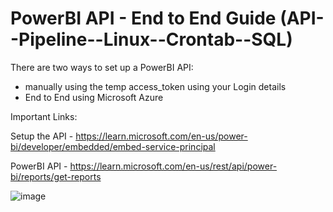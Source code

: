 # PowerBI API - End to End Guide (API--Pipeline--Linux--Crontab--SQL)

There are two ways to set up a PowerBI API:
 - manually using the temp access_token using your Login details
 - End to End using Microsoft Azure


Important Links:

Setup the API - https://learn.microsoft.com/en-us/power-bi/developer/embedded/embed-service-principal

PowerBI API - https://learn.microsoft.com/en-us/rest/api/power-bi/reports/get-reports



![image](https://user-images.githubusercontent.com/60583082/219955365-d8dbce15-4ee8-4929-8f21-380f43e053fd.png)
